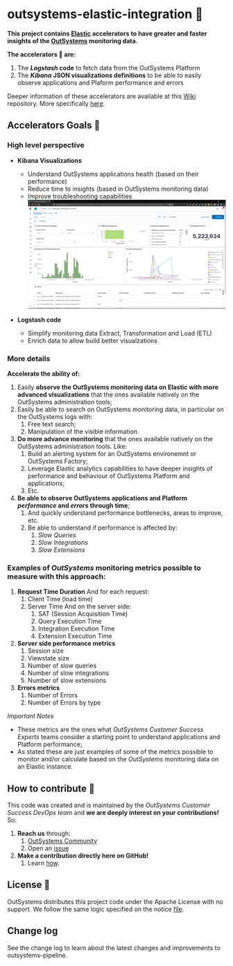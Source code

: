 # outsystems-elastic-integration 🚀

**This project contains [Elastic](https://elastic.co/) accelerators to have greater and faster insights of the [OutSystems](https://www.outsystems.com/) monitoring data.**

**The accelerators 🎁 are:**
1. The **_Logstash_ code** to fetch data from the OutSystems Platform
2. The **_Kibana_ JSON visualizations definitions** to be able to easily observe applications and Plaform performance and errors

Deeper information of these accelerators are available at this [Wiki](https://github.com/OutSystems/outsystems-elastic-integration/wiki) repository. More specifically [here](https://github.com/OutSystems/outsystems-elastic-integration/wiki/Elastic-Accelerators-Information).

## Accelerators Goals 🎯
### High level perspective
- **Kibana Visualizations**
    - Understand OutSystems applications health (based on their performance)
    - Reduce time to insights (based in OutSystems monitoring data)
    - Improve troubleshooting capabilities
![Example](images/OutSystems_Elastic_Dashboard_A1.PNG)

- **Logstash code**
    - Simplify monitoring data Extract, Transformation and Load (ETL)
    - Enrich data to allow build better visualzations


### More details
**Accelerate the ability of:**
1. Easily **observe the OutSystems monitoring data on Elastic with more advanced visualizations** that the ones available natively on the OutSystems administration tools;
2. Easily be able to search on OutSystems monitoring data, in particular on the OutSystems logs with:
    1. Free text search;
    2. Manipulation of the visible information. 
3. **Do more advance monitoring** that the ones available natively on the OutSystems administration tools. Like:
    1. Build an alerting system for an OutSystems environemnt or OutSystems Factory;
    2. Leverage Elastic analytics capabilities to have deeper insights of performance and behaviour of OutSystems Platform and applications;
    3. Etc.
3. **Be able to observe OutSystems applications and Platform _performance_ and _errors_ through time**;
    1. And quickly understand performance bottlenecks, areas to improve, etc.
    2. Be able to understand if performance is affected by:
        1. _Slow Queries_
        2. _Slow Integrations_
        3. _Slow Extensions_ 


### Examples of **_OutSystems_ monitoring metrics** possible to measure with this approach:
1. **Request Time Duration**
    And for each request:
    1. Client Time (load time)
    2. Server Time
    And on the server side:
        1. SAT (Session Acquisition Time)
        2. Query Execution Time
        3. Integration Execution Time
        2. Extension Execution Time
2. **Server side performance metrics**
    1. Session size
    2. Viewstate size
    3. Number of slow queries
    4. Number of slow integrations
    5. Number of slow extensions
3. **Errors metrics**
    1. Number of Errors
    2. Number of Errors by type 

*Important Notes*
- These metrics are the ones what *OutSystems Customer Success Experts* teams consider a starting point to understand applications and Platform performance; 
- As stated these are just examples of some of the metrics possible to monitor and/or calculate based on the *OutSystems* monitoring data on an Elastic instance. 


## How to contribute 📝
This code was created and is maintained by the *OutSystems Customer Success DevOps team* and **we are deeply interest on your contributions!**
So:
1. **Reach us** through:
    1. [OutSystems Community](https://www.outsystems.com/community/)
    2. Open an [issue](https://github.com/OutSystems/outsystems-elastic-integration/issues)
2. **Make a contribution directly here on GitHub!**
    1. Learn [how](https://kbroman.org/github_tutorial/pages/fork.html).


## License 📃
OutSystems distributes this project code under the Apache License with no support. We follow the same logic specified on the notice [file](https://github.com/OutSystems/outsystems-pipeline/blob/master/NOTICE.md).


## Change log
See the change log to learn about the latest changes and improvements to outsystems-pipeline.